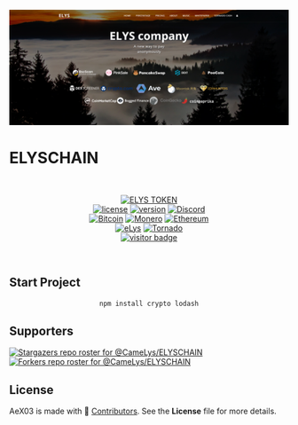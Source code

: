 [![CameLys's GitHub Banner](/Assets/images/ELYS.png)](https://eLysiane.eu)
# ELYSCHAIN
  <br>

<div  align="center">

[![ELYS TOKEN](https://img.shields.io/badge/ELYS%20TOKEN-pink.svg)](https://app.bogged.finance/swap?tokenIn=BNB&tokenOut=0xdf31C98e74cf5aD09312f15D454C3C5ac27BcF36&embed=1)
  <br>
[![license](https://img.shields.io/badge/license-MIT-brightgreen.svg)](https://github.com/CameLys/ELYSCHAIN)
[![version](https://img.shields.io/badge/version-1.0-blue.svg)](https://github.com/CameLys/ELYSCHAIN)
[![Discord](https://img.shields.io/discord/979349329909264414?label=Discord&logo=Discord)](http://discord.gg/xpaxKBEx9t)
<br>
[![Bitcoin](https://img.shields.io/badge/Bitcoin-accepted%20payment-red)](https://img.shields.io/badge/-bc1qsa9hpku5un9uksf8eg6u6qrukyyvddu07e8kmj-lightgrey)
[![Monero](https://img.shields.io/badge/Monero-accepted%20payment-orange)](https://img.shields.io/badge/-8Bo121p2BE8YLN6RoXfggi5Vtjqn5TCvgChopRRRczKtgXLbbWyz6mfMXhteKa7MpJRuxiUtxTmZFZiD8upBL4PsLSf9BPQ-lightgrey)
[![Ethereum](https://img.shields.io/badge/Ethereum-accepted%20payment-blue)](https://img.shields.io/badge/-0x9E85b764DEb1988b9F722Bb292Bf88f2D090026D-lightgrey)
<br>
[![eLys](https://img.shields.io/badge/Site-eLys-pink.svg)](https://eLysiane.eu/)
[![Tornado](https://img.shields.io/badge/NOVA-Tornado%20Cash-brightgreen.svg)](https://img.shields.io/badge/-available%20/09/2022-lightgrey)
<br>
[![visitor badge](https://visitor-badge.laobi.icu/badge?page_id=CameLys&left_color=gray&right_color=purple&left_text=New%20Visitors%20Today)](https://github.com/CameLys)
</div >
<br>

## Start Project
<div  align="center">

```
npm install crypto lodash
```

</div>

## Supporters
[![Stargazers repo roster for @CameLys/ELYSCHAIN](https://reporoster.com/stars/dark/CameLys/ELYSCHAIN)](https://github.com/CameLys/ELYSCHAIN/stargazers)
[![Forkers repo roster for @CameLys/ELYSCHAIN](https://reporoster.com/forks/dark/CameLys/ELYSCHAIN)](https://github.com/CameLys/ELYSCHAIN/network/members)

## License
AeX03 is made with 🖤 [Contributors](https://github.com/CameLys/ELYSCHAIN/graphs/contributors). See the **License** file for more details.
